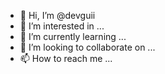 - 👋 Hi, I’m @devguii
- 👀 I’m interested in ...
- 🌱 I’m currently learning ...
- 💞️ I’m looking to collaborate on ...
- 📫 How to reach me ...

<!---
devguii/devguii is a ✨ special ✨ repository because its `README.md` (this file) appears on your GitHub profile.
You can click the Preview link to take a look at your changes.
--->
